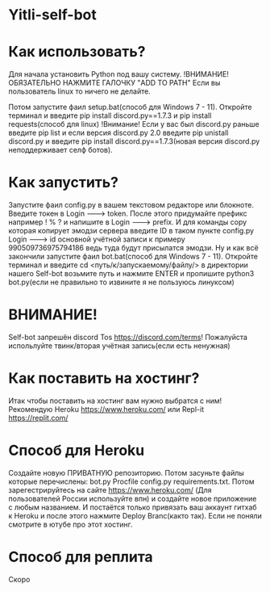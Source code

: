 # Yitli-self-bot

# Как использовать?
Для начала установить Python под вашу систему. !ВНИМАНИЕ! ОБЯЗАТЕЛЬНО НАЖМИТЕ ГАЛОЧКУ "ADD TO PATH" Если вы пользователь linux то ничего не делайте.

Потом запустите фаил setup.bat(способ для Windows 7 - 11). Откройте терминал и введите pip install discord.py==1.7.3 и pip install requests(способ для linux)
!Внимание! Если у вас был discord.py раньше введите pip list и если версия discord.py 2.0 введите pip unistall discord.py и введите pip install discord.py==1.7.3(новая версия discord.py неподдерживает селф ботов).

# Как запустить?
Запустите фаил config.py в вашем текстовом редакторе или блокноте.
Введите токен в Login ---> token.
После этого придумайте префикс например ! % ? и напишите в Login ---> prefix.
И для команды copy которая копирует эмодзи сервера введите ID в таком пункте config.py Login ---> id основной учётной записи к примеру 990509736975794186 ведь туда будут присылатся эмодзи.
Ну и как всё закончили запустите фаил bot.bat(способ для Windows 7 - 11).
Откройте терминал и введите cd <путь/к/запускаемому/файлу/> в директории нашего Self-bot возьмите путь и нажмите ENTER и пропишите python3 bot.py(если не правильно то извините я не пользуюсь линуксом)

# ВНИМАНИЕ!
Self-bot запрешён discord Tos https://discord.com/terms! Пожалуйста испольлуйте твинк/вторая учётная запись(если есть ненужная)


# Как поставить на хостинг?
Итак чтобы поставить на хостинг вам нужно выбратся с ним! Рекомендую Heroku https://www.heroku.com/ или Repl-it https://replit.com/

# Способ для Heroku
Создайте новую ПРИВАТНУЮ репозиторию. Потом засуньте файлы которые перечислены: bot.py Procfile config.py requirements.txt.
Потом зарегестрируйтесь на сайте https://www.heroku.com/ (Для пользователей России используйте впн) и создайте новое приложение с любым названием.
И постаётся только привязать ваш аккаунт гитхаб к Heroku и после этого нажмите Deploy Branc(както так). Если не поняли смотрите в ютубе про этот хостинг.

# Способ для реплита
Скоро
